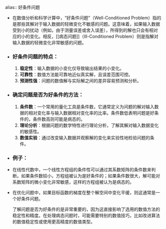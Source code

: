 alias:: 好条件问题

- 在数值分析和科学计算中，“好条件问题”（Well-Conditioned Problem）指的是那些其解对于输入数据的轻微变化不敏感的问题。这意味着，如果输入数据受到小的扰动（例如，由于测量误差或舍入误差），所得到的解也只会有相对应的小的变化。相反，[[病态问题]]（Ill-Conditioned Problem）则是指解对输入数据的轻微变化非常敏感的问题。
- ### 好条件问题的特点：
  1. **稳定性**：输入数据的小变化仅导致输出结果的小变化。
  2. **可靠性**：数值方法能可靠地近似真实解，且误差范围可控。
  3. **预测性强**：问题的数值解与实际解之间的差异容易预测和分析。
- ### 确定问题是否为好条件的方法：
  1. **条件数**：一个常用的量化工具是条件数，它通常定义为问题的解对输入数据的相对变化率与输入数据相对变化率的比率。条件数低表明问题是好条件的，条件数高则可能是病态的。
  2. **理论分析**：根据问题的数学特性进行理论分析，了解其解对输入数据变化的敏感性。
  3. **数值实验**：通过改变输入数据并观察解的变化来实验性地检验问题的条件。
- ### 例子：
- 在线性代数中，一个线性方程组的条件性可以通过其系数矩阵的条件数来判断。如果条件数较小，方程组被认为是好条件的；如果条件数很大，解可能对系数矩阵的微小变化非常敏感，这样的方程组被认为是病态的。
- 在优化问题中，如果目标函数的梯度在整个解空间中变化平缓，则这通常是一个好条件问题。
  
  了解问题是否为好条件的是非常重要的，因为这直接影响了选用的数值方法的稳定性和精度。在处理病态问题时，可能需要特别的数值技巧，比如改进算法的数值稳定性或使用更高精度的数值类型。